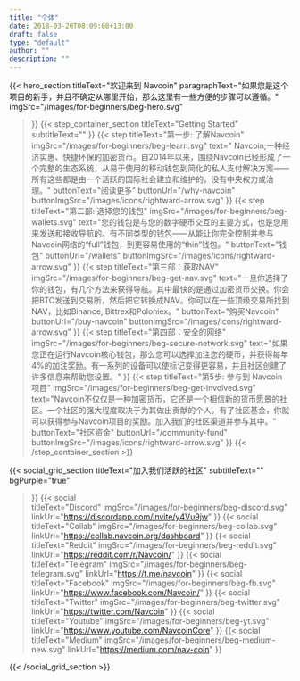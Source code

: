 ```yaml
---
title: "个体"
date: 2018-03-20T08:09:08+13:00
draft: false
type: "default"
author: ""
description: ""
---
```

{{< hero_section
titleText="欢迎来到 Navcoin"
paragraphText="如果您是这个项目的新手，并且不确定从哪里开始，那么这里有一些方便的步骤可以遵循。"
imgSrc="/images/for-beginners/beg-hero.svg"
>}}
{{< step_container_section 
    titleText="Getting Started"
    subtitleText=""
>}}
  {{< step 
      titleText="第一步: 了解Navcoin"
      imgSrc="/images/for-beginners/beg-learn.svg"
      text=" Navcoin;一种经济实惠、快捷环保的加密货币。自2014年以来，围绕Navcoin已经形成了一个完整的生态系统，从易于使用的移动钱包到简化的私人支付解决方案——所有这些都是由一个活跃的国际社会建立和维护的，没有中央权力或治理。"
      buttonText="阅读更多"
      buttonUrl="/why-navcoin"
      buttonImgSrc="/images/icons/rightward-arrow.svg"
  >}}
  {{< step 
      titleText="第二部: 选择您的钱包"
      imgSrc="/images/for-beginners/beg-wallets.svg"
      text="您的钱包是与您的数字硬币交互的主要方式，也是您用来发送和接收导航的。有不同类型的钱包——从能让你完全控制并参与Navcoin网络的“full”钱包，到更容易使用的“thin”钱包。"
      buttonText="钱包"
      buttonUrl="/wallets"
      buttonImgSrc="/images/icons/rightward-arrow.svg"
  >}}
  {{< step
      titleText="第三部：获取NAV"
      imgSrc="/images/for-beginners/beg-get-nav.svg"
      text="一旦你选择了你的钱包，有几个方法来获得导航。其中最快的是通过加密货币交换。你会把BTC发送到交易所，然后把它转换成NAV。你可以在一些顶级交易所找到NAV，比如Binance, Bittrex和Poloniex。"
      buttonText="购买Navcoin"
      buttonUrl="/buy-navcoin"
      buttonImgSrc="/images/icons/rightward-arrow.svg"
  >}}
  {{< step
      titleText="第四部：安全的网络"
      imgSrc="/images/for-beginners/beg-secure-network.svg"
      text="如果您正在运行Navcoin核心钱包，那么您可以选择加注您的硬币，并获得每年4%的加注奖励。有一系列的设备可以使标记变得更容易，并且社区创建了许多信息来帮助您设置。"
  >}}
  {{< step
      titleText="第5步: 参与到 Navcoin 项目"
      imgSrc="/images/for-beginners/beg-get-involved.svg"
      text="Navcoin不仅仅是一种加密货币，它还是一个相信新的货币愿景的社区。一个社区的强大程度取决于为其做出贡献的个人。有了社区基金，你就可以获得参与Navcoin项目的奖励。加入我们的社区渠道并参与其中。"
      buttonText="社区资金"
      buttonUrl="/community-fund"
      buttonImgSrc="/images/icons/rightward-arrow.svg"
  >}}
{{< /step_container_section >}}

{{< social_grid_section 
    titleText="加入我们活跃的社区"
    subtitleText=""
    bgPurple="true"
>}}
    {{< social                 
    titleText="Discord"
    imgSrc="/images/for-beginners/beg-discord.svg"
    linkUrl="https://discordapp.com/invite/y4Vu9jw"
>}}
{{< social                 
    titleText="Collab"
    imgSrc="/images/for-beginners/beg-collab.svg"
    linkUrl="https://collab.navcoin.org/dashboard"
>}}
{{< social                 
    titleText="Reddit"
    imgSrc="/images/for-beginners/beg-reddit.svg"
    linkUrl="https://reddit.com/r/Navcoin/"
>}}
{{< social                 
    titleText="Telegram"
    imgSrc="/images/for-beginners/beg-telegram.svg"
    linkUrl="https://t.me/navcoin"
>}}
{{< social                 
    titleText="Facebook"
    imgSrc="/images/for-beginners/beg-fb.svg"
    linkUrl="https://www.facebook.com/Navcoin/"
>}}
{{< social                 
    titleText="Twitter"
    imgSrc="/images/for-beginners/beg-twitter.svg"
    linkUrl="https://twitter.com/Navcoin"
>}}
{{< social                 
    titleText="Youtube"
    imgSrc="/images/for-beginners/beg-yt.svg"
    linkUrl="https://www.youtube.com/NavcoinCore"
>}}
{{< social                 
    titleText="Medium"
    imgSrc="/images/for-beginners/beg-medium-new.svg"
    linkUrl="https://medium.com/nav-coin"
>}}

{{< /social_grid_section >}}
